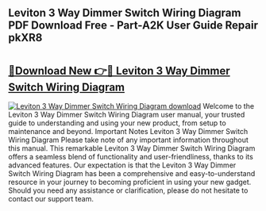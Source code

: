 ## Leviton 3 Way Dimmer Switch Wiring Diagram PDF Download Free - Part-A2K User Guide Repair pkXR8

# <h2><a href="http://dfjwar.blite.top/?on=Leviton+3+Way+Dimmer+Switch+Wiring+Diagram">🔗Download New 👉🔴 Leviton 3 Way Dimmer Switch Wiring Diagram</a></h2>

[![Leviton 3 Way Dimmer Switch Wiring Diagram download](https://i.imgur.com/lujVjoI.png)](http://dfjwar.blite.top/?on=Leviton+3+Way+Dimmer+Switch+Wiring+Diagram)
Welcome to the Leviton 3 Way Dimmer Switch Wiring Diagram user manual, your trusted guide to understanding and using your new product, from setup to maintenance and beyond. Important Notes Leviton 3 Way Dimmer Switch Wiring Diagram Please take note of any important information throughout this manual. This remarkable Leviton 3 Way Dimmer Switch Wiring Diagram offers a seamless blend of functionality and user-friendliness, thanks to its advanced features. Our expectation is that the Leviton 3 Way Dimmer Switch Wiring Diagram has been a comprehensive and easy-to-understand resource in your journey to becoming proficient in using your new gadget. Should you need any assistance or clarification, please do not hesitate to contact our support team.
